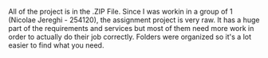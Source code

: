 All of the project is in the .ZIP File. Since I was workin in a group of 1 (Nicolae Jereghi - 254120), the assignment project is very raw. It has a huge part of the requirements and services but most of them need more work in order to actually do their job correctly. Folders were organized so it's a lot easier to find what you need.
